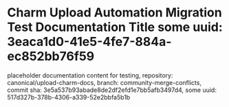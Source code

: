 # Charm Upload Automation Migration Test Documentation Title some uuid: 3eaca1d0-41e5-4fe7-884a-ec852bb76f59
 placeholder documentation content for testing,  repository: canonical/upload-charm-docs,  branch: community-merge-conflicts,  commit sha: 3e5a537b93abade8de2df2efd1e7bb5afb3497d4,  some uuid: 517d327b-378b-4306-a339-52e2bbfa5b1b